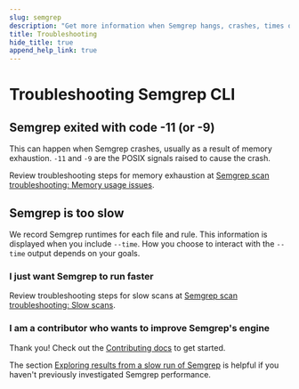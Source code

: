 ```yaml
---
slug: semgrep
description: "Get more information when Semgrep hangs, crashes, times out, or runs very slowly."
title: Troubleshooting
hide_title: true
append_help_link: true
---
```




# Troubleshooting Semgrep CLI

## Semgrep exited with code -11 (or -9)

This can happen when Semgrep crashes, usually as a result of memory exhaustion. `-11` and `-9` are the POSIX signals raised to cause the crash.

Review troubleshooting steps for memory exhaustion at [Semgrep scan troubleshooting: Memory usage issues](/docs/kb/semgrep-code/semgrep-scan-troubleshooting/#memory-usage-issues-oom-errors).

## Semgrep is too slow

We record Semgrep runtimes for each file and rule. This information is displayed when you include `--time`. How you choose to interact with the `--time` output depends on your goals.

### I just want Semgrep to run faster

Review troubleshooting steps for slow scans at [Semgrep scan troubleshooting: Slow scans](/docs/kb/semgrep-code/semgrep-scan-troubleshooting/#slow-scans).

### I am a contributor who wants to improve Semgrep's engine

Thank you! Check out the [Contributing docs](/docs/contributing/contributing) to get started.

The section [Exploring results from a slow run of Semgrep](/docs/contributing/semgrep-core-contributing/#exploring-results-from-a-slow-run-of-semgrep) is helpful if you haven't previously investigated Semgrep performance.
